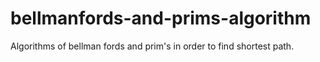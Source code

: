 # bellmanfords-and-prims-algorithm
Algorithms of bellman fords and prim's in order to find shortest path.
